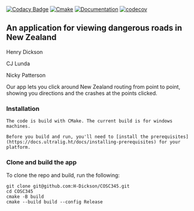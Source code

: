 [![Codacy Badge](https://app.codacy.com/project/badge/Grade/c1d943f6d79948be92cbb99c7742854c)](https://app.codacy.com/gh/H-Dickson/COSC345/dashboard?utm_source=gh&utm_medium=referral&utm_content=&utm_campaign=Badge_grade)
[![Cmake](https://github.com/H-Dickson/COSC345/actions/workflows/cmake-single-platform.yml/badge.svg)](https://github.com/H-Dickson/COSC345/actions/workflows/cmake-single-platform.yml)
[![Documentation](https://codedocs.xyz/H-Dickson/COSC345.svg)](https://codedocs.xyz/H-Dickson/COSC345)
[![codecov](https://codecov.io/gh/H-Dickson/COSC345/branch/main/graph/badge.svg)](https://app.codecov.io/gh/H-Dickson/COSC345)


## An application for viewing dangerous roads in New Zealand

Henry Dickson

CJ Lunda

Nicky Patterson

Our app lets you click around New Zealand routing from point to point, showing you directions and the crashes at the points clicked.

### Installation
```
The code is build with CMake. The current build is for windows machines. 

Before you build and run, you'll need to [install the prerequisites](https://docs.ultralig.ht/docs/installing-prerequisites) for your platform.
```
### Clone and build the app

To clone the repo and build, run the following:

```shell
git clone git@github.com:H-Dickson/COSC345.git
cd COSC345
cmake -B build
cmake --build build --config Release
```


